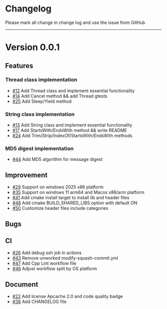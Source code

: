 # Changelog

Please mark all change in change log and use the issue from GitHub


---

# Version 0.0.1

## Features

### Thread class implementation
- [#12](https://github.com/BossZou/jaclks/pull/12) Add Thread class and implement essential functionality
- [#14](https://github.com/BossZou/jaclks/pull/14) Add Cancel method && add Thread gtests
- [#25](https://github.com/BossZou/jaclks/pull/25) Add Sleep/Yield method

### String class implementation
- [#13](https://github.com/BossZou/jaclks/pull/13) Add String class and implement essential functionality
- [#17](https://github.com/BossZou/jaclks/pull/17) Add StartsWith/EndsWith method && write README
- [#24](https://github.com/BossZou/jaclks/pull/24) Add Trim/Strip/IndexOf/StartsWith/EndsWith methods

### MD5 digest implementation
- [#44](https://github.com/BossZou/jaclks/pull/44) Add MD5 algorithm for message digest

## Improvement
- [#29](https://github.com/BossZou/jaclks/pull/29) Support on windows 2025 x86 platform
- [#35](https://github.com/BossZou/jaclks/pull/35) Support on windows 11 arm64 and Macos x86/arm platform
- [#41](https://github.com/BossZou/jaclks/pull/41) Add cmake install target to install lib and header files
- [#48](https://github.com/BossZou/jaclks/pull/48) Add cmake BUILD_SHARED_LIBS option with default ON
- [#50](https://github.com/BossZou/jaclks/pull/50) Customize header files include categories

## Bugs

## CI
- [#26](https://github.com/BossZou/jaclks/pull/26) Add debug ssh job in actions
- [#43](https://github.com/BossZou/jaclks/pull/43) Remove unworked modify-squash-commit.yml
- [#47](https://github.com/BossZou/jaclks/pull/47) Add Cpp Lint workflow file
- [#46](https://github.com/BossZou/jaclks/pull/46) Adjust workflow split by OS platform

## Document
- [#22](https://github.com/BossZou/jaclks/pull/22) Add license Apcache 2.0 and code quality badge
- [#38](https://github.com/BossZou/jaclks/pull/38) Add CHANGELOG file
